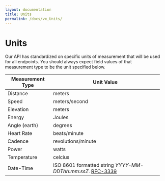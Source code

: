 ```yaml
---
layout: documentation
title: Units
permalink: /docs/vx_Units/
---
```


# Units

Our API has standardized on specific units of measurement that will be used for all endpoints. You should always expect field values of that measurement type to be the unit specified below.

| Measurement Type|Unit Value |
| ----------------|----------|
| Distance        |meters |
| Speed           |meters/second |
| Elevation       |meters |
| Energy          |Joules |
| Angle (earth)   |degrees |
| Heart Rate      |beats/minute |
| Cadence         |revolutions/minute |
| Power           |watts |
| Temperature     |celcius |
| Date-Time       |ISO 8601 formatted string *YYYY-MM-DDThh:mm:ssZ*. [RFC-3339] |


[RFC-3339]: http://tools.ietf.org/html/rfc3339
